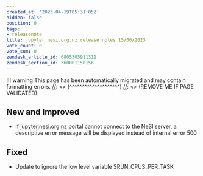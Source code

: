 ```yaml
---
created_at: '2023-04-19T05:31:05Z'
hidden: false
position: 0
tags:
- releasenote
title: jupyter.nesi.org.nz release notes 15/06/2023
vote_count: 0
vote_sum: 0
zendesk_article_id: 6805305911311
zendesk_section_id: 360001150156
---
```




[//]: <> (REMOVE ME IF PAGE VALIDATED)
[//]: <> (vvvvvvvvvvvvvvvvvvvv)
!!! warning
    This page has been automatically migrated and may contain formatting errors.
[//]: <> (^^^^^^^^^^^^^^^^^^^^)
[//]: <> (REMOVE ME IF PAGE VALIDATED)

## New and Improved

-   If [jupyter.nesi.org.nz](http://my.nesi.org.nz/) portal cannot
connect to the NeSI server, a descriptive error message will be
displayed instead of internal error 500

## Fixed

-   Update to ignore the low level variable SRUN\_CPUS\_PER\_TASK